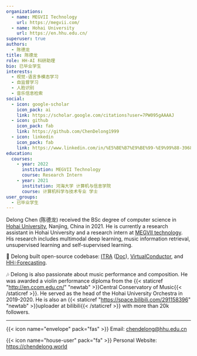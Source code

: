 ```yaml
---
organizations:
  - name: MEGVII Technology
    url: https://megvii.com/
  - name: Hohai University
    url: https://en.hhu.edu.cn/
superuser: true
authors:
  - 陈德龙
title: 陈德龙
role: HH-AI 科研助理
bio: 已毕业学生
interests:
  - 视觉-语言多模态学习
  - 自监督学习
  - 人脸识别
  - 音乐信息检索
social:
  - icon: google-scholar
    icon_pack: ai
    link: https://scholar.google.com/citations?user=7PW095gAAAAJ
  - icon: github
    icon_pack: fab
    link: https://github.com/ChenDelong1999
  - icon: linkedin
    icon_pack: fab
    link: https://www.linkedin.com/in/%E5%BE%B7%E9%BE%99-%E9%99%88-39685615b
education:
  courses:
    - year: 2022
      institution: MEGVII Technology
      course: Research Intern
    - year: 2021
      institution: 河海大学 计算机与信息学院
      course: 计算机科学与技术专业 学士
user_groups:
  - 已毕业学生
---
```



Delong Chen (陈德龙) received the BSc degree of computer science in [Hohai University](https://en.hhu.edu.cn/), Nanjing, China in 2021. 
He is currently a research assistant in Hohai University and a research intern at [MEGVII technology](https://en.megvii.com). 
His research includes multimodal deep learning, music information retrieval, unsupervised learning and self-supervised learning. 

🚀 Delong built open-source codebase: 
[ITRA](https://github.com/ChenDelong1999/ITRA) ([Doc](https://itra.readthedocs.io)), 
[VirtualConductor](https://github.com/ChenDelong1999/VirtualConductor), and
[HH💦Forecasting](https://github.com/ChenDelong1999/HHForecasting).


🎶 Delong is also passionate about music performance and composition. He was awarded a violin performance diploma from the {{< staticref "http://en.ccom.edu.cn/" "newtab" >}}Central Conservatory of Music{{< /staticref >}}. 
He served as the head of the Hohai University Orchestra in 2019-2020. 
He is also an {{< staticref "https://space.bilibili.com/291158396" "newtab" >}}uploader at bilibili{{< /staticref >}} with more than 20k followers.

---

{{< icon name="envelope" pack="fas" >}} Email: chendelong@hhu.edu.cn

{{< icon name="house-user" pack="fa" >}} Personal Website: https://chendelong.world

